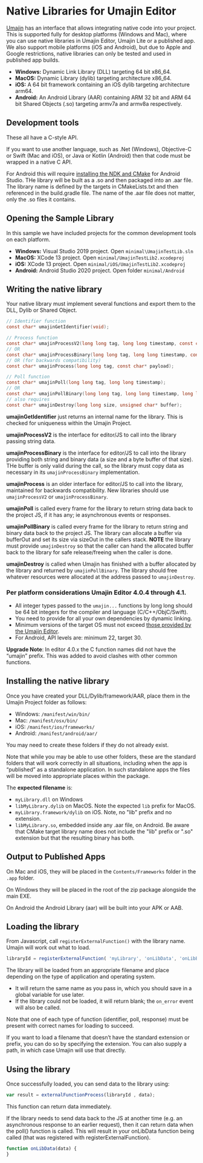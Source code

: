 # Native Libraries for Umajin Editor

[Umajin](https://www.umajin.com/platform/) has an interface that allows integrating native code into your project. This is supported fully for desktop platforms (Windows and Mac), where you can use native libraries in Umajin Editor, Umajin Lite or a published app. We also support mobile platforms (iOS and Android), but due to Apple and Google restrictions, native libraries can only be tested and used in published app builds.

- **Windows:** Dynamic Link Library (DLL) targeting 64 bit x86_64.
- **MacOS:** Dynamic Library (dylib) targeting architecture x86_64.
- **iOS:** A 64 bit framework containing an iOS dylib targeting architecture arm64.
- **Android:** An Android Library (AAR) containing ARM 32 bit and ARM 64 bit Shared Objects (.so) targeting armv7a and armv8a respectively.  

## Development tools

These all have a C-style API.

If you want to use another language, such as .Net (Windows), Objective-C or Swift (Mac and iOS), or Java or Kotlin (Android) then that code must be wrapped in a native C API. 

For Android this will require [installing the NDK and CMake](https://developer.android.com/studio/projects/install-ndk) for Android Studio.
THe library will be built as a .so and then packaged into an .aar file. The library name is defined by the targets in CMakeLists.txt
and then referenced in the build.gradle file. The name of the .aar file does not matter, only the .so files it contains.

## Opening the Sample Library
In this sample we have included projects for the common development tools on each platform.

- **Windows:** Visual Studio 2019 project. Open `minimal\UmajinTestLib.sln`
- **MacOS:** XCode 13 project. Open `minimal/UmajinTestLib2.xcodeproj`
- **iOS:** XCode 13 project. Open `minimal/iOS/UmajinTestLib2.xcodeproj`
- **Android:** Android Studio 2020 project. Open folder `minimal/Android`

## Writing the native library
Your native library must implement several functions and export them to the DLL, Dylib or Shared Object.

```c
// Identifier function
const char* umajinGetIdentifier(void);

// Process function
const char* umajinProcessV2(long long tag, long long timestamp, const char* payload);
// OR
const char* umajinProcessBinary(long long tag, long long timestamp, const char* payload, long long size, unsigned char* buffer);
// OR (for backwards compatibility)
const char* umajinProcess(long long tag, const char* payload);

// Poll function
const char* umajinPoll(long long tag, long long timestamp);
// OR
const char* umajinPollBinary(long long tag, long long timestamp, long long* sizeOut, unsigned char** bufferOut);
// also requires
const char* umajinDestroy(long long size, unsigned char* buffer);
```

**umajinGetIdentifier** just returns an internal name for the library. This is checked for uniqueness within the Umajin Project.

**umajinProcessV2** is the interface for editor/JS to call into the library passing string data.

**umajinProcessBinary** is the interface for editor/JS to call into the library providing both string and binary data (a size and a byte buffer of that size). THe buffer is only valid during the call, so the library must copy data as necessary in its `umajinProcessBinary` implementation.

**umajinProcess** is an older interface for editor/JS to call into the library, maintained for backwards compatibility. New libraries should use `umajinProcessV2` or `umajinProcessBinary`.

**umajinPoll** is called every frame for the library to return string data back to the project JS, if it has any; ie asynchronous events or responses.

**umajinPollBinary** is called every frame for the library to return string and binary data back to the project JS. The library can allocate a buffer via bufferOut and set its size via sizeOut in the callers stack. **NOTE** the library must provide `umajinDestroy` so that the caller can hand the allocated buffer back to the library for safe release/freeing when the caller is done.

**umajinDestroy** is called when Umajin has finished with a buffer allocated by the library and returned by `umajinPollBinary`. The library should free whatever resources were allocated at the address passed to `umajinDestroy`.

### Per platform considerations Umajin Editor 4.0.4 through 4.1.

- All integer types passed to the `umajin...` functions by long long should be 64 bit integers for the compiler and language (C/C++/ObjC/Swift).
- You need to provide for all your own dependencies by dynamic linking.
- Minimum versions of the target OS must not exceed [those provided by the Umajin Editor](https://www.umajin.com/download/download-umajin/).
- For Android, API levels are: minimum 22, target 30.

**Upgrade Note**: In editor 4.0.x the C function names did not have the “umajin” prefix. This was added to avoid clashes with other common functions.

## Installing the native library
Once you have created your DLL/Dylib/framework/AAR, place them in the Umajin Project folder as follows:

- Windows: `/manifest/win/bin/`
- Mac: `/manifest/osx/bin/`
- iOS: `/manifest/ios/frameworks/`
- Android: `/manifest/android/aar/`

You may need to create these folders if they do not already exist.

Note that while you may be able to use other folders, these are the standard folders that will work correctly in all situations, including when the app is “published” as a standalone application. In such standalone apps the files will be moved into appropriate places within the package. 

The **expected filename** is:

- `myLibrary.dll` on Windows
- `libMyLibrary.dylib` on MacOS.  Note the expected `lib` prefix for MacOS.
- `myLibrary.framework/dylib` on iOS. Note, no "lib" prefix and no extension.
- `libMyLibrary.so`, embedded inside any .aar file, on Android. Be aware that CMake target library name does not include the "lib" prefix or ".so" extension but that the resulting binary has both.

## Output to Published Apps ##

On Mac and iOS, they will be placed in the `Contents/Frameworks` folder in the `.app` folder.

On Windows they will be placed in the root of the zip package alongside the main EXE.

On Android the Android Library (aar) will be built into your APK or AAB.

## Loading the library
From Javascript, call `registerExternalFunction()` with the library name. Umajin will work out what to load.

```javascript
libraryId = registerExternalFunction( 'myLibrary', 'onLibData', 'onLibError');
```

The library will be loaded from an appropriate filename and place depending on the type of application and operating system.

- It will return the same name as you pass in, which you should save in a global variable for use later.
- If the library could not be loaded, it will return blank; the `on_error` event will also be called.

Note that one of each type of function (identifier, poll, response) must be present with correct names for loading to succeed.

If you want to load a filename that doesn’t have the standard extension or prefix, you can do so by specifying the extension. You can also supply a path, in which case Umajin will use that directly.
 
## Using the library ##
Once successfully loaded, you can send data to the library using:

```javascript
var result = externalFunctionProcess(libraryId , data);
```
This function can return data immediately.

If the library needs to send data back to the JS at another time (e.g. an asynchronous response to an earlier request), then it can return data when the poll() function is called. This will result in your onLibData function being called (that was registered with registerExternalFunction).

```javascript
function onLibData(data) {
}
```
